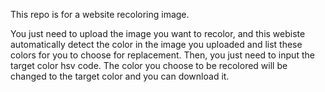 This repo is for a website recoloring image.

You just need to upload the image you want to recolor, and this webiste automatically detect the color in the image you uploaded and list these colors for you to choose for replacement. Then, you just need to input the target color hsv code. The color you choose to be recolored will be changed to the target color and you can download it.